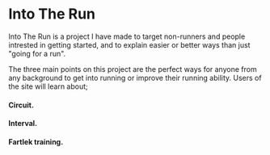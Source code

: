 # Into The Run

Into The Run is a project I have made to target non-runners and people intrested in getting started, and to explain easier or better ways than just "going for a run".

The three main points on this project are the perfect ways for anyone from any background to get into running or improve their running ability. Users of the site will learn about; 
#### Circuit.
#### Interval.
#### Fartlek training.

